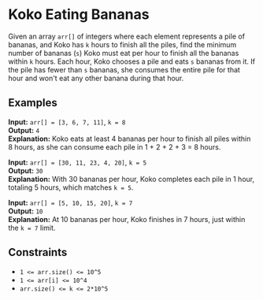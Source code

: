 # Koko Eating Bananas

Given an array `arr[]` of integers where each element represents a pile of bananas, and Koko has `k` hours to finish all the piles, find the minimum number of bananas (`s`) Koko must eat per hour to finish all the bananas within `k` hours. Each hour, Koko chooses a pile and eats `s` bananas from it. If the pile has fewer than `s` bananas, she consumes the entire pile for that hour and won't eat any other banana during that hour.

## Examples

**Input:** `arr[] = [3, 6, 7, 11]`, `k = 8`  
**Output:** `4`  
**Explanation:** Koko eats at least 4 bananas per hour to finish all piles within 8 hours, as she can consume each pile in 1 + 2 + 2 + 3 = 8 hours.

**Input:** `arr[] = [30, 11, 23, 4, 20]`, `k = 5`  
**Output:** `30`  
**Explanation:** With 30 bananas per hour, Koko completes each pile in 1 hour, totaling 5 hours, which matches `k = 5`.

**Input:** `arr[] = [5, 10, 15, 20]`, `k = 7`  
**Output:** `10`  
**Explanation:** At 10 bananas per hour, Koko finishes in 7 hours, just within the `k = 7` limit.

## Constraints

- `1 <= arr.size() <= 10^5`
- `1 <= arr[i] <= 10^4`
- `arr.size() <= k <= 2*10^5`